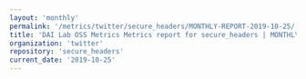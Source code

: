 ```yaml
---
layout: 'monthly'
permalink: '/metrics/twitter/secure_headers/MONTHLY-REPORT-2019-10-25/'
title: 'DAI Lab OSS Metrics Metrics report for secure_headers | MONTHLY-REPORT-2019-10-25'
organization: 'twitter'
repository: 'secure_headers'
current_date: '2019-10-25'
---
```

